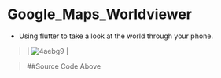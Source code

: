 # Google_Maps_Worldviewer
- Using flutter to take a look at the world through your phone.

>  
> 
> | ![4aebg9](https://user-images.githubusercontent.com/17411265/89312882-18e06480-d678-11ea-9ff8-9837b68c53c3.gif) |

> ##Source Code Above
